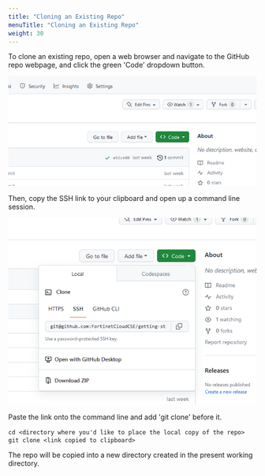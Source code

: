 ```yaml
---
title: "Cloning an Existing Repo"
menuTitle: "Cloning an Existing Repo"
weight: 30
---
```


To clone an existing repo, open a web browser and navigate to the GitHub repo webpage, and click the green 'Code' dropdown button.

![clone-1](clone-1.png)

Then, copy the SSH link to your clipboard and open up a command line session. 

![clone-2](clone-2.png)

Paste the link onto the command line and add 'git clone' before it.

```shell
cd <directory where you'd like to place the local copy of the repo>
git clone <link copied to clipboard>
```
The repo will be copied into a new directory created in the present working directory.

